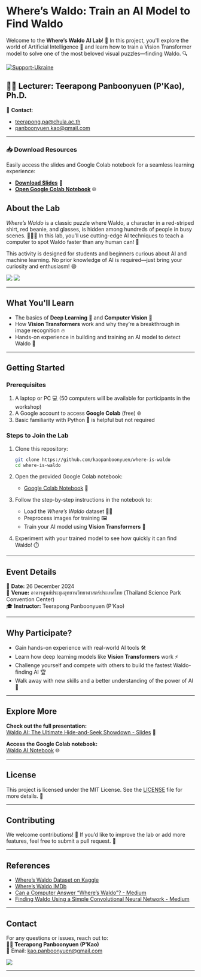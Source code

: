 # **Where’s Waldo: Train an AI Model to Find Waldo**  

Welcome to the **Where’s Waldo AI Lab**! 🎉 In this project, you'll explore the world of Artificial Intelligence 🤖 and learn how to train a Vision Transformer model to solve one of the most beloved visual puzzles—finding Waldo. 🔍  

[![Support-Ukraine](https://raw.githubusercontent.com/kaopanboonyuen/2110446_DataScience_2021s2/main/img/Support-Ukraine-FFD500.svg)](https://supportukrainenow.org/)

## 🧑‍🌾 Lecturer: Teerapong Panboonyuen (P'Kao), Ph.D.  

📧 **Contact**:  
- [teerapong.pa@chula.ac.th](mailto:teerapong.pa@chula.ac.th)  
- [panboonyuen.kao@gmail.com](mailto:panboonyuen.kao@gmail.com)

---

### 📥 **Download Resources**  
Easily access the slides and Google Colab notebook for a seamless learning experience:

- [**Download Slides**](https://github.com/kaopanboonyuen/where-is-waldo/slides/WALDO-AI.pdf) 📜
- [**Open Google Colab Notebook**](https://colab.research.google.com/github/kaopanboonyuen/where-is-waldo/blob/main/code/WALDO_AI_NAC2025_V2_toStudent.ipynb) 🌐

## **About the Lab**  
*Where’s Waldo* is a classic puzzle where Waldo, a character in a red-striped shirt, red beanie, and glasses, is hidden among hundreds of people in busy scenes. 🧑‍🤝‍🧑 In this lab, you’ll use cutting-edge AI techniques to teach a computer to spot Waldo faster than any human can! 🚀

This activity is designed for students and beginners curious about AI and machine learning. No prior knowledge of AI is required—just bring your curiosity and enthusiasm! 😄  

![](img/waldo_ai_logo.png)
![](img/waldo_01.jpg)

---

## **What You'll Learn**  
- The basics of **Deep Learning** 🧠 and **Computer Vision** 👀  
- How **Vision Transformers** work and why they’re a breakthrough in image recognition 🔥  
- Hands-on experience in building and training an AI model to detect Waldo 🎯  

---

## **Getting Started**  

### **Prerequisites**  
1. A laptop or PC 💻 (50 computers will be available for participants in the workshop)  
2. A Google account to access **Google Colab** (free) 🌐  
3. Basic familiarity with Python 🐍 is helpful but not required  

### **Steps to Join the Lab**  
1. Clone this repository:  
   ```bash  
   git clone https://github.com/kaopanboonyuen/where-is-waldo  
   cd where-is-waldo  
   ```  

2. Open the provided Google Colab notebook:  
   - [Google Colab Notebook](https://github.com/kaopanboonyuen/where-is-waldo) 📓  

3. Follow the step-by-step instructions in the notebook to:  
   - Load the *Where’s Waldo* dataset 🧑‍💻  
   - Preprocess images for training 🖼️  
   - Train your AI model using **Vision Transformers** 🚀  

4. Experiment with your trained model to see how quickly it can find Waldo! ⏱️  

---

## **Event Details**  
📅 **Date:** 26 December 2024  
📍 **Venue:** อาคารศูนย์ประชุมอุทยานวิทยาศาสตร์ประเทศไทย (Thailand Science Park Convention Center)  
🎓 **Instructor:** Teerapong Panboonyuen (P'Kao) 

---

## **Why Participate?**  
- Gain hands-on experience with real-world AI tools 🛠️  
- Learn how deep learning models like **Vision Transformers** work ⚡  
- Challenge yourself and compete with others to build the fastest Waldo-finding AI 🏆  
- Walk away with new skills and a better understanding of the power of AI 🌟  

---

## **Explore More**  

**Check out the full presentation:**  
[Waldo AI: The Ultimate Hide-and-Seek Showdown - Slides](https://github.com/kaopanboonyuen/where-is-waldo/slides/WALDO-AI.pdf) 📜

**Access the Google Colab notebook:**  
[Waldo AI Notebook](https://colab.research.google.com/github/kaopanboonyuen/where-is-waldo/blob/main/code/WALDO_AI_NAC2025_V2_toStudent.ipynb) 🌐

---

## **License**  
This project is licensed under the MIT License. See the [LICENSE](LICENSE) file for more details. 📜  

---

## **Contributing**  
We welcome contributions! 🌱 If you’d like to improve the lab or add more features, feel free to submit a pull request. 🔄  

---

## **References**  
- [Where’s Waldo Dataset on Kaggle](https://www.kaggle.com/datasets/residentmario/wheres-waldo)  
- [Where’s Waldo IMDb](https://www.imdb.com/title/tt0213376/)  
- [Can a Computer Answer “Where’s Waldo”? - Medium](https://medium.com/@reece.riherd_73510/can-a-computer-answer-wheres-waldo-using-machine-learning-to-find-waldo-362ee674fb3f)  
- [Finding Waldo Using a Simple Convolutional Neural Network - Medium](https://medium.com/analytics-vidhya/finding-waldo-using-a-simple-convolutional-neural-network-1604cb4d2e55)  

---

## **Contact**  
For any questions or issues, reach out to:  
👨‍🏫 **Teerapong Panboonyuen (P'Kao)**  
📧 Email: [kao.panboonyuen@gmail.com](mailto:kao.panboonyuen@gmail.com)

![](img/waldo_03.jpg)

---